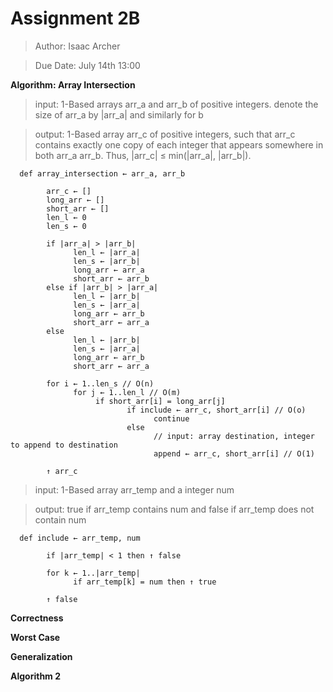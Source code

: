 # **Assignment 2B**

> Author: Isaac Archer

> Due Date: July 14th 13:00

**Algorithm: Array Intersection**

> input: 1-Based arrays arr_a and arr_b of positive integers. denote the size of arr_a by |arr_a| and similarly for b

> output: 1-Based array arr_c of positive integers, such that arr_c contains exactly one copy of each integer that appears somewhere in both arr_a arr_b. Thus, |arr_c| ≤ min(|arr_a|, |arr_b|).

      def array_intersection ← arr_a, arr_b

            arr_c ← []
            long_arr ← []
            short_arr ← []
            len_l ← 0
            len_s ← 0

            if |arr_a| > |arr_b|
                  len_l ← |arr_a|
                  len_s ← |arr_b|
                  long_arr ← arr_a
                  short_arr ← arr_b
            else if |arr_b| > |arr_a|
                  len_l ← |arr_b|
                  len_s ← |arr_a|
                  long_arr ← arr_b
                  short_arr ← arr_a
            else
                  len_l ← |arr_b|
                  len_s ← |arr_a|
                  long_arr ← arr_b
                  short_arr ← arr_a

            for i ← 1..len_s // O(n)
                  for j ← 1..len_l // O(m)
                       if short_arr[i] = long_arr[j]
                              if include ← arr_c, short_arr[i] // O(o)
                                    continue
                              else
                                    // input: array destination, integer to append to destination
                                    append ← arr_c, short_arr[i] // O(1)

            ↑ arr_c


> input: 1-Based array arr_temp and a integer num

> output: true if arr_temp contains num and false if arr_temp does not contain num


      def include ← arr_temp, num

            if |arr_temp| < 1 then ↑ false

            for k ← 1..|arr_temp|
                  if arr_temp[k] = num then ↑ true

            ↑ false


**Correctness**


**Worst Case**

**Generalization**

**Algorithm 2**
